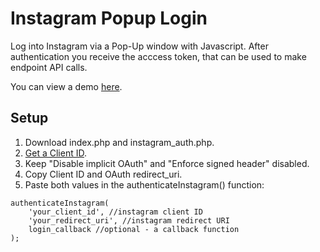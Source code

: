 Instagram Popup Login
=====================

Log into Instagram via a Pop-Up window with Javascript. After authentication you receive the acccess token, that can be used to make endpoint API calls.

You can view a demo [here](http://github.radykal.de/instagram-popup-login/).


## Setup

1. Download index.php and instagram_auth.php.
2. [Get a Client ID](http://instagram.com/developer/clients/manage/).
2. Keep "Disable implicit OAuth" and "Enforce signed header" disabled.
3. Copy Client ID and OAuth redirect_uri.
4. Paste both values in the authenticateInstagram() function:
```
authenticateInstagram(
	'your_client_id', //instagram client ID
	'your_redirect_uri', //instagram redirect URI
	login_callback //optional - a callback function
);
```
